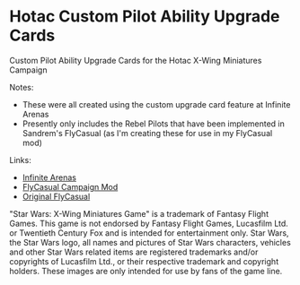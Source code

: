 # Hotac Custom Pilot Ability Upgrade Cards

Custom Pilot Ability Upgrade Cards for the Hotac X-Wing Miniatures Campaign

Notes:
* These were all created using the custom upgrade card feature at Infinite Arenas
* Presently only includes the Rebel Pilots that have been implemented in Sandrem's FlyCasual (as I'm creating these for use in my FlyCasual mod)

Links:
* [Infinite Arenas](https://infinitearenas.com/)
* [FlyCasual Campaign Mod](https://github.com/sampson-matt/FlyCasual/releases)
* [Original FlyCasual](https://github.com/Sandrem/FlyCasual/releases)

"Star Wars: X-Wing Miniatures Game" is a trademark of Fantasy Flight Games. This game is not endorsed by Fantasy Flight Games, Lucasfilm Ltd. or Twentieth Century Fox and is intended for entertainment only. Star Wars, the Star Wars logo, all names and pictures of Star Wars characters, vehicles and other Star Wars related items are registered trademarks and/or copyrights of Lucasfilm Ltd., or their respective trademark and copyright holders. These images are only intended for use by fans of the game line.
